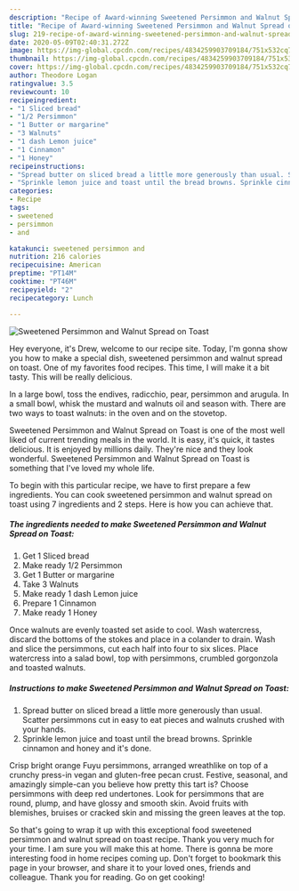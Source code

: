 ```yaml
---
description: "Recipe of Award-winning Sweetened Persimmon and Walnut Spread on Toast"
title: "Recipe of Award-winning Sweetened Persimmon and Walnut Spread on Toast"
slug: 219-recipe-of-award-winning-sweetened-persimmon-and-walnut-spread-on-toast
date: 2020-05-09T02:40:31.272Z
image: https://img-global.cpcdn.com/recipes/4834259903709184/751x532cq70/sweetened-persimmon-and-walnut-spread-on-toast-recipe-main-photo.jpg
thumbnail: https://img-global.cpcdn.com/recipes/4834259903709184/751x532cq70/sweetened-persimmon-and-walnut-spread-on-toast-recipe-main-photo.jpg
cover: https://img-global.cpcdn.com/recipes/4834259903709184/751x532cq70/sweetened-persimmon-and-walnut-spread-on-toast-recipe-main-photo.jpg
author: Theodore Logan
ratingvalue: 3.5
reviewcount: 10
recipeingredient:
- "1 Sliced bread"
- "1/2 Persimmon"
- "1 Butter or margarine"
- "3 Walnuts"
- "1 dash Lemon juice"
- "1 Cinnamon"
- "1 Honey"
recipeinstructions:
- "Spread butter on sliced bread a little more generously than usual. Scatter persimmons cut in easy to eat pieces and walnuts crushed with your hands."
- "Sprinkle lemon juice and toast until the bread browns. Sprinkle cinnamon and honey and it&#39;s done."
categories:
- Recipe
tags:
- sweetened
- persimmon
- and

katakunci: sweetened persimmon and 
nutrition: 216 calories
recipecuisine: American
preptime: "PT14M"
cooktime: "PT46M"
recipeyield: "2"
recipecategory: Lunch

---
```



![Sweetened Persimmon and Walnut Spread on Toast](https://img-global.cpcdn.com/recipes/4834259903709184/751x532cq70/sweetened-persimmon-and-walnut-spread-on-toast-recipe-main-photo.jpg)

Hey everyone, it's Drew, welcome to our recipe site. Today, I'm gonna show you how to make a special dish, sweetened persimmon and walnut spread on toast. One of my favorites food recipes. This time, I will make it a bit tasty. This will be really delicious.

In a large bowl, toss the endives, radicchio, pear, persimmon and arugula. In a small bowl, whisk the mustard and walnuts oil and season with. There are two ways to toast walnuts: in the oven and on the stovetop.

Sweetened Persimmon and Walnut Spread on Toast is one of the most well liked of current trending meals in the world. It is easy, it's quick, it tastes delicious. It is enjoyed by millions daily. They're nice and they look wonderful. Sweetened Persimmon and Walnut Spread on Toast is something that I've loved my whole life.


To begin with this particular recipe, we have to first prepare a few ingredients. You can cook sweetened persimmon and walnut spread on toast using 7 ingredients and 2 steps. Here is how you can achieve that.

<!--inarticleads1-->

##### The ingredients needed to make Sweetened Persimmon and Walnut Spread on Toast:

1. Get 1 Sliced bread
1. Make ready 1/2 Persimmon
1. Get 1 Butter or margarine
1. Take 3 Walnuts
1. Make ready 1 dash Lemon juice
1. Prepare 1 Cinnamon
1. Make ready 1 Honey


Once walnuts are evenly toasted set aside to cool. Wash watercress, discard the bottoms of the stokes and place in a colander to drain. Wash and slice the persimmons, cut each half into four to six slices. Place watercress into a salad bowl, top with persimmons, crumbled gorgonzola and toasted walnuts. 

<!--inarticleads2-->

##### Instructions to make Sweetened Persimmon and Walnut Spread on Toast:

1. Spread butter on sliced bread a little more generously than usual. Scatter persimmons cut in easy to eat pieces and walnuts crushed with your hands.
1. Sprinkle lemon juice and toast until the bread browns. Sprinkle cinnamon and honey and it&#39;s done.


Crisp bright orange Fuyu persimmons, arranged wreathlike on top of a crunchy press-in vegan and gluten-free pecan crust. Festive, seasonal, and amazingly simple-can you believe how pretty this tart is? Choose persimmons with deep red undertones. Look for persimmons that are round, plump, and have glossy and smooth skin. Avoid fruits with blemishes, bruises or cracked skin and missing the green leaves at the top. 

So that's going to wrap it up with this exceptional food sweetened persimmon and walnut spread on toast recipe. Thank you very much for your time. I am sure you will make this at home. There is gonna be more interesting food in home recipes coming up. Don't forget to bookmark this page in your browser, and share it to your loved ones, friends and colleague. Thank you for reading. Go on get cooking!
